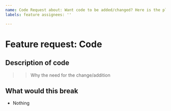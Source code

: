 ```yaml
---
name: Code Request about: Want code to be added/changed? Here is the place to report title: "[Feature] "
labels: feature assignees: ''

---
```


# Feature request: Code

## Description of code

> > Why the need for the change/addition

## What would this break

- Nothing
